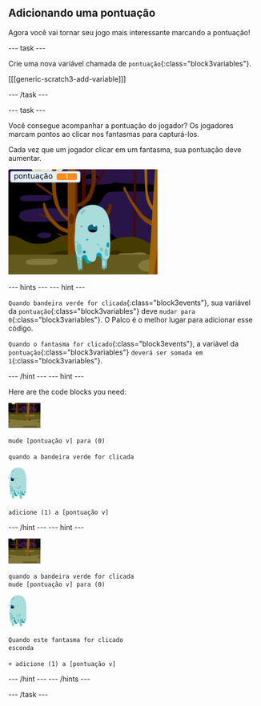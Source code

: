 ## Adicionando uma pontuação

Agora você vai tornar seu jogo mais interessante marcando a pontuação!

\--- task \---

Crie uma nova variável chamada de `pontuação`{:class="block3variables"}.

[[[generic-scratch3-add-variable]]]

\--- /task \---

\--- task \---

Você consegue acompanhar a pontuação do jogador? Os jogadores marcam pontos ao clicar nos fantasmas para capturá-los.

Cada vez que um jogador clicar em um fantasma, sua pontuação deve aumentar.

![Aumentando a pontuação](images/ghost-score-test.png)

\--- hints \--- \--- hint \---

`Quando bandeira verde for clicada`{:class="block3events"}, sua variável da `pontuação`{:class="block3variables"} deve `mudar para 0`{:class="block3variables"}. O Palco é o melhor lugar para adicionar esse código.

`Quando o fantasma for clicado`{:class="block3events"}, a variável da `pontuação`{:class="block3variables"} `deverá ser somada em 1`{:class="block3variables"}.

\--- /hint \--- \--- hint \---

Here are the code blocks you need:

![backdrop icon](images/ghost-backdrop.png)

```blocks3
mude [pontuação v] para (0)

quando a bandeira verde for clicada
```

![ghost-sprite](images/ghost-sprite.png)

```blocks3
adicione (1) a [pontuação v]
```

\--- /hint \--- \--- hint \---

![backdrop icon](images/ghost-backdrop.png)

```blocks3
quando a bandeira verde for clicada
mude [pontuação v] para (0)
```

![ator do fantasma](images/ghost-sprite.png)

```blocks3
Quando este fantasma for clicado
esconda

+ adicione (1) a [pontuação v]
```

\--- /hint \--- \--- /hints \---

\--- /task \---